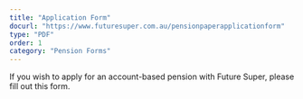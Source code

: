 ```yaml
---
title: "Application Form"
docurl: "https://www.futuresuper.com.au/pensionpaperapplicationform"
type: "PDF"
order: 1
category: "Pension Forms"
---
```


If you wish to apply for an account-based pension with Future Super, please fill out this form.
